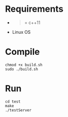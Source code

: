 # Requirements
-  >= c++11
- Linux OS

# Compile
```
chmod +x build.sh
sudo ./build.sh
```
# Run
```
cd test
make
./testServer
```
